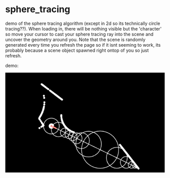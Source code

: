 # sphere_tracing
demo of the sphere tracing algorithm (except in 2d so its technically circle tracing??). When loading in, there will be nothing visible but the 'character' so move your cursor to cast your sphere tracing ray into the scene and uncover the geometry around you. Note that the scene is randomly generated every time you refresh the page so if it isnt seeming to work, its probably because a scene object spawned right ontop of you so just refresh.

demo:


![demo](https://raw.githubusercontent.com/DegradingBear/sphere_tracing/main/demo.jpg)
